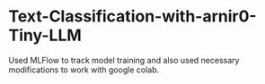 # Text-Classification-with-arnir0-Tiny-LLM

Used MLFlow to track model training and also used necessary modifications to work with google colab.
